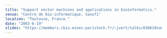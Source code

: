 ```yaml
---
title: "Support vector machines and applications in bioinformatics."
venue: "Centre de bio-informatique, Sanofi"
location: "Toulouse, France."
date: "2003-6-19"
slides: "https://members.cbio.mines-paristech.fr/~jvert/talks/030619sanofi/sanofi.pdf"
---
```

